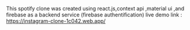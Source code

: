 This spotify clone was created using react.js,context api ,material ui ,and firebase as a backend service (firebase authentification)
live demo link : https://instagram-clone-1c042.web.app/
